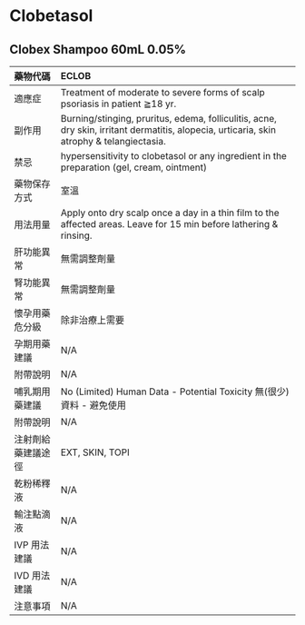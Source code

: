# Clobetasol

## Clobex Shampoo 60mL 0.05%

| 藥物代碼 | ECLOB |
| :--- | :--- |
| 適應症 | Treatment of moderate to severe forms of scalp psoriasis in patient ≧18 yr. |
| 副作用 | Burning/stinging, pruritus, edema, folliculitis, acne, dry skin, irritant dermatitis, alopecia, urticaria, skin atrophy & telangiectasia. |
| 禁忌 | hypersensitivity to clobetasol or any ingredient in the preparation \(gel, cream, ointment\) |
| 藥物保存方式 | 室溫 |
| 用法用量 | Apply onto dry scalp once a day in a thin film to the affected areas. Leave for 15 min before lathering & rinsing. |
| 肝功能異常 | 無需調整劑量 |
| 腎功能異常 | 無需調整劑量 |
| 懷孕用藥危分級 | 除非治療上需要 |
| 孕期用藥建議 | N/A |
| 附帶說明 | N/A |
| 哺乳期用藥建議 | No \(Limited\) Human Data - Potential Toxicity 無\(很少\)資料 - 避免使用 |
| 附帶說明 | N/A |
| 注射劑給藥建議途徑 | EXT, SKIN, TOPI |
| 乾粉稀釋液 | N/A |
| 輸注點滴液 | N/A |
| IVP 用法建議 | N/A |
| IVD 用法建議 | N/A |
| 注意事項 | N/A |


